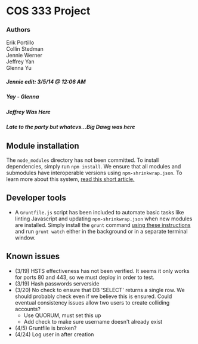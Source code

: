 COS 333 Project
===============

### Authors
Erik Portillo  
Collin Stedman  
Jennie Werner  
Jeffrey Yan  
Glenna Yu  

##### Jennie edit: 3/5/14 @ 12:06 AM
##### Yay - Glenna
##### Jeffrey Was Here
##### Late to the party but whatevs...Big Dawg was here

## Module installation
The `node_modules` directory has not been committed. To install dependencies, simply run `npm install`. We ensure that all modules and submodules have interoperable versions using `npm-shrinkwrap.json`. To learn more about this system, [read this short article.](http://blog.nodejs.org/2012/02/27/managing-node-js-dependencies-with-shrinkwrap/)
  
## Developer tools
* A `Gruntfile.js` script has been included to automate basic tasks like linting Javascript and updating `npm-shrinkwrap.json` when new modules are installed. Simply install the `grunt` command [using these instructions](http://gruntjs.com/getting-started#installing-the-cli) and run `grunt watch` either in the background or in a separate terminal window.

## Known issues
* (3/19) HSTS effectiveness has not been verified. It seems it only works for ports 80 and 443, so we must deploy in order to test.
* (3/19) Hash passwords serverside
* (3/20) No check to ensure that DB 'SELECT' returns a single row. We should probably check even if we believe this is ensured. Could eventual consistency issues allow two users to create colliding accounts?
  * Use QUORUM, must set this up
  * Add check to make sure username doesn't already exist
* (4/5) Gruntfile is broken?
* (4/24) Log user in after creation

